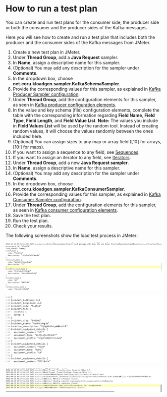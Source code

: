 # How to run a test plan

You can create and run test plans for the consumer side, the producer side or both the consumer and the producer sides of the Kafka messages. 

Here you will see how to create and run a test plan that includes both the producer and the consumer sides of the Kafka messages from JMeter.

1. Create a new test plan in JMeter.
2. Under **Thread Group**, add a **Java Request** sampler.
3. In **Name**, assign a descriptive name for  this sampler.
4. (Optional) You may add any description for the sampler under **Comments**.
5. In the dropdown box, choose **net.coru.kloadgen.sampler.KafkaSchemaSampler**. 
6. Provide the corresponding values for this sampler, as explained in [Kafka Producer Sampler configuration](producer-configuration.md#kafka-producer-sampler-configuration).
7. Under **Thread Group**, add the configuration elements for this sampler, as seen in [Kafka producer configuration elements](producer-configuration.md#kafka-producer-configuration-elements).
8. In the value and key schema (file) configuration elements, complete the table with the corresponding information regarding **Field Name**, **Field Type**, **Field Length**, and **Field Value List**.
  **Note:** The values you include in **Field Values List** will be used by the random tool. Instead of creating random values, it will choose the values randomly between the ones included here. 
9. (Optional) You can assign sizes to any map or array field ([10] for arrays, [10:] for maps).
10. If you want to assign a sequence to any field, see [Sequences](schemas.md#sequences).
11. If you want to assign an iterator to any field, see [Iterators](schemas.md#iterators).
12. Under **Thread Group**, add a new **Java Request sampler**.
13. In **Name**, assign a descriptive name for  this sampler.
14. (Optional) You may add any description for the sampler under **Comments**.
15. In the dropdown box, choose **net.coru.kloadgen.sampler.KafkaConsumerSampler**.
16. Provide the corresponding values for this sampler, as explained in [Kafka Consumer Sampler configuration](producer-configuration.md#kafka-consumer-sampler-configuration).
17. Under **Thread Group**, add the configuration elements for this sampler, as seen in [Kafka consumer configuration elements](producer-configuration.md#kafka-consumer-configuration-elements).
18. Save the test plan.
19. Run the test plan.
20. Check your results.

The following screenshots show the load test process in JMeter:

![Load test starting](images/load_test_process_1.png)



 ![Load test in progress](images/load_test_process_2.png)
 


![Load test results](images/load_test_results.png)

